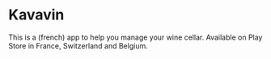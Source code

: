 # Kavavin

This is a (french) app to help you manage your wine cellar.
Available on Play Store in France, Switzerland and Belgium.
